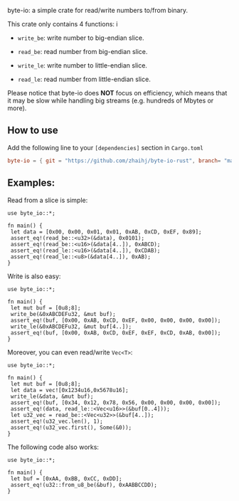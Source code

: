 byte-io: a simple crate for read/write numbers to/from binary.

This crate only contains 4 functions: i

* `write_be`: write number to big-endian slice.

* `read_be`: read number from big-endian slice.

* `write_le`: write number to little-endian slice. 

* `read_le`: read number from little-endian slice.

Please notice that byte-io does __NOT__ focus on efficiency, which means that it may be slow
while handling big streams (e.g. hundreds of Mbytes or more). 

## How to use

Add the following line to your `[dependencies]` section in `Cargo.toml`

```toml
byte-io = { git = "https://github.com/zhaihj/byte-io-rust", branch= "master" }
```

## Examples:

Read from a slice is simple:

```
use byte_io::*;

fn main() {
 let data = [0x00, 0x00, 0x01, 0x01, 0xAB, 0xCD, 0xEF, 0x89];
 assert_eq!(read_be::<u32>(&data), 0x0101);
 assert_eq!(read_be::<u16>(&data[4..]), 0xABCD);
 assert_eq!(read_le::<u16>(&data[4..]), 0xCDAB);
 assert_eq!(read_le::<u8>(&data[4..]), 0xAB);
}

```

Write is also easy:

```
use byte_io::*;

fn main() {
 let mut buf = [0u8;8];
 write_be(&0xABCDEFu32, &mut buf);
 assert_eq!(buf, [0x00, 0xAB, 0xCD, 0xEF, 0x00, 0x00, 0x00, 0x00]);
 write_le(&0xABCDEFu32, &mut buf[4..]);
 assert_eq!(buf, [0x00, 0xAB, 0xCD, 0xEF, 0xEF, 0xCD, 0xAB, 0x00]);
}
```

Moreover, you can even read/write `Vec<T>`:

```
use byte_io::*;

fn main() {
 let mut buf = [0u8;8];
 let data = vec![0x1234u16,0x5678u16];
 write_le(&data, &mut buf);
 assert_eq!(buf, [0x34, 0x12, 0x78, 0x56, 0x00, 0x00, 0x00, 0x00]);
 assert_eq!(data, read_le::<Vec<u16>>(&buf[0..4]));
 let u32_vec = read_be::<Vec<u32>>(&buf[4..]);
 assert_eq!(u32_vec.len(), 1);
 assert_eq!(u32_vec.first(), Some(&0));
}
```

The following code also works:

```
use byte_io::*;

fn main() {
 let buf = [0xAA, 0xBB, 0xCC, 0xDD];
 assert_eq!(u32::from_u8_be(&buf), 0xAABBCCDD);
}
```
